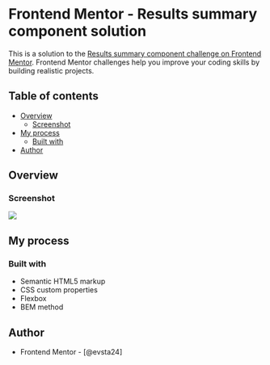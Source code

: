 # Frontend Mentor - Results summary component solution

This is a solution to the [Results summary component challenge on Frontend Mentor](https://www.frontendmentor.io/challenges/results-summary-component-CE_K6s0maV). Frontend Mentor challenges help you improve your coding skills by building realistic projects. 

## Table of contents

- [Overview](#overview)
  - [Screenshot](#screenshot)
- [My process](#my-process)
  - [Built with](#built-with)
- [Author](#author)

## Overview

### Screenshot

![](./mystyle/mystyle-image-results-summary-desktop.png)

## My process

### Built with

- Semantic HTML5 markup
- CSS custom properties
- Flexbox
- BEM method

## Author
- Frontend Mentor - [@evsta24]
